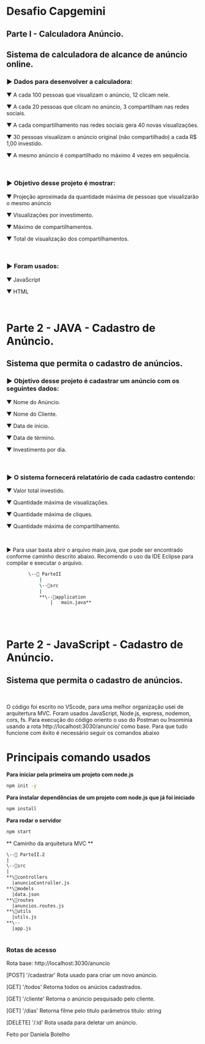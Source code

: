 # Desafio Capgemini 
## Parte I - Calculadora Anúncio.

## Sistema de calculadora de alcance de anúncio online.

<h3> ► Dados para desenvolver a calculadora: </h3>
<p >   ▼ A cada 100 pessoas que visualizam o anúncio, 12 clicam nele. </p>
<p >   ▼ A cada 20 pessoas que clicam no anúncio, 3 compartilham nas redes sociais. </p>
<p >   ▼ A cada compartilhamento nas redes sociais gera 40 novas visualizações. </p>
<p >   ▼ 30 pessoas visualizam o anúncio original (não compartilhado) a cada R$ 1,00 investido.</p>
<p >   ▼ A mesmo anúncio é compartilhado no máximo 4 vezes em sequência.</p>
<br>

<h3> ► Objetivo desse projeto é mostrar: </h3>
<p >   ▼ Projeção aproximada da quantidade máxima de pessoas que visualizarão o mesmo anúncio </p>
<p >   ▼ Visualizações por investimento. </p>
<p >   ▼ Máximo de compartilhamentos.  </p>
<p >   ▼ Total de visualização dos compartilhamentos. </p>
<br>

<h3> ► Foram usados: </h3>
<p >   ▼ JavaScript </p>
<p >   ▼ HTML </p>
<br>

#  Parte 2 - JAVA - Cadastro de Anúncio.
## Sistema que permita o cadastro de anúncios.

<h3> ► Objetivo desse projeto é cadastrar um anúncio com os seguintes dados: </h3>
<p >   ▼ Nome do Anúncio. </p>
<p >   ▼ Nome do Cliente. </p>
<p >   ▼ Data de inicio.  </p>
<p >   ▼ Data de término. </p>
<p >   ▼ Investimento por dia. </p>
<br>

<h3> ► O sistema fornecerá relatatório de cada cadastro contendo: </h3>
<p >   ▼ Valor total investido. </p>
<p >   ▼ Quantidade máxima de visualizações. </p>
<p >   ▼ Quantidade máxima de cliques. </p>
<p >   ▼ Quantidade máxima de compartilhamento.</p>
<br>

<p> ► Para usar basta abrir o arquivo main.java, que pode ser encontrado conforme
      caminho descrito abaixo. Recomendo o uso da IDE Eclipse para compilar e executar o 
      arquivo.
    </p>

```bash
		\--📂 ParteII
			|
			\--📂src
			|
			**\--📂application
			    |   main.java**
         
```

<br>

#  Parte 2 - JavaScript - Cadastro de Anúncio.
## Sistema que permita o cadastro de anúncios.
<br>
<p> O código foi escrito no VScode, para uma melhor organização usei de arquitertura MVC.
    Foram usados JavaScript, Node.js, express, nodemon, cors, fs.
    Para execução do código oriento o uso do Postman ou Insominia usando a rota http://localhost:3030/anuncio/ como base.
    Para que tudo funcione com êxito é necessário seguir os comandos abaixo</p>
    
# Principais comando usados
**Para iniciar pela primeira um projeto com node.js**

```bash
npm init -y
```
**Para instalar dependências de um projeto com node.js que já foi iniciado**

```bash
npm install
```
**Para rodar o servidor**

```bash
npm start
```

** Caminho da arquitetura MVC **
```bash
\--📂 ParteII.2
|
\--📂src
|
**\📂controllers
  |anuncioController.js
**\📂models
  |data.json
**\📂routes
  |anuncios.routes.js
**\📂utils
  |utils.js
**\--
  |app.js
  
```

<h3> Rotas de acesso </h3>

<p> Rota base:  http://localhost:3030/anuncio </p>

[POST] '/cadastrar'
Rota usado para criar um novo anúncio.

[GET] '/todos'
Retorna todos os anúcios cadastrados.

[GET] '/cliente'
Retorna o anúncio pesquisado pelo cliente.

[GET] '/dias'
Retorna filme pelo titulo parâmetros titulo: string

[DELETE] '/:id'
Rota usada para deletar um anúncio.
<br>

<footer> Feito por Daniela Botelho </footer>







